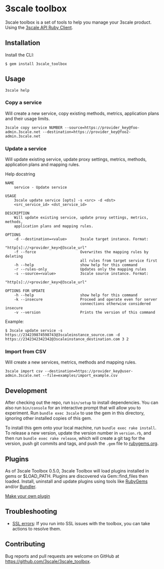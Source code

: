 # 3scale toolbox

3scale toolbox is a set of tools to help you manage your 3scale product. Using the [3scale API Ruby Client](https://github.com/3scale/3scale-api-ruby).

## Installation


Install the CLI:

    $ gem install 3scale_toolbox

## Usage

```shell
3scale help
```

### Copy a service

Will create a new service, copy existing methods, metrics, application plans and their usage limits.

```shell
3scale copy service NUMBER --source=https://provider_key@foo-admin.3scale.net --destination=https://provider_key@foo2-admin.3scale.net
```

### Update a service

Will update existing service, update proxy settings, metrics, methods, application plans and mapping rules.

Help docstring

```shell
NAME
    service - Update service

USAGE
    3scale update service [opts] -s <src> -d <dst>
    <src_service_id> <dst_service_id>

DESCRIPTION
    Will update existing service, update proxy settings, metrics, methods,
    application plans and mapping rules.

OPTIONS
    -d --destination=<value>      3scale target instance. Format:
                                  "http[s]://<provider_key>@3scale_url"
    -f --force                    Overwrites the mapping rules by deleting
                                  all rules from target service first
    -h --help                     show help for this command
    -r --rules-only               Updates only the mapping rules
    -s --source=<value>           3scale source instance. Format:
                                  "http[s]://<provider_key>@3scale_url"

OPTIONS FOR UPDATE
    -h --help                     show help for this command
    -k --insecure                 Proceed and operate even for server
                                  connections otherwise considered insecure
    -v --version                  Prints the version of this command
```

Example:

```shell
$ 3scale update service -s https://234239874598743@3scaleinstance_source.com -d https://2342342342342@3scaleinstance_destination.com 3 2
```

### Import from CSV

Will create a new services, metrics, methods and mapping rules.

```shell
3scale import csv --destination=https://provider_key@user-admin.3scale.net --file=examples/import_example.csv
```

## Development

After checking out the repo, run `bin/setup` to install dependencies. You can also run `bin/console` for an interactive prompt that will allow you to experiment. Run `bundle exec 3scale` to use the gem in this directory, ignoring other installed copies of this gem.

To install this gem onto your local machine, run `bundle exec rake install`. To release a new version, update the version number in `version.rb`, and then run `bundle exec rake release`, which will create a git tag for the version, push git commits and tags, and push the `.gem` file to [rubygems.org](https://rubygems.org).

## Plugins

As of 3scale Toolbox 0.5.0, 3scale Toolbox will load plugins installed in gems or $LOAD_PATH. Plugins are discovered via Gem::find_files then loaded.
Install, uninstall and update plugins using tools like [RubyGems](https://guides.rubygems.org/rubygems-basics/) and/or [Bundler](https://bundler.io/).

[Make your own plugin](docs/plugins.md)

## Troubleshooting

* [SSL errors](docs/ssl_errors.md): If you run into SSL issues with the toolbox, you can take actions to resolve them.

## Contributing

Bug reports and pull requests are welcome on GitHub at https://github.com/3scale/3scale_toolbox.

